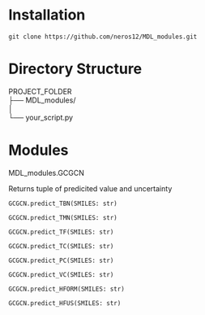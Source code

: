 # Installation
```
git clone https://github.com/neros12/MDL_modules.git
```

# Directory Structure
PROJECT_FOLDER  
├── MDL_modules/  
│  
└── your_script.py  


# Modules
MDL_modules.GCGCN


Returns tuple of predicited value and uncertainty


```
GCGCN.predict_TBN(SMILES: str)
```
```
GCGCN.predict_TMN(SMILES: str)
```
```
GCGCN.predict_TF(SMILES: str)
```
```
GCGCN.predict_TC(SMILES: str)
```
```
GCGCN.predict_PC(SMILES: str)
```
```
GCGCN.predict_VC(SMILES: str)
```
```
GCGCN.predict_HFORM(SMILES: str)
```
```
GCGCN.predict_HFUS(SMILES: str)
```
